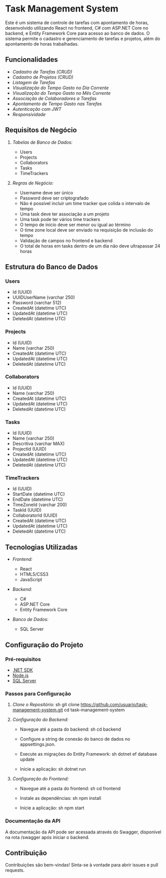# Task Management System

Este é um sistema de controle de tarefas com apontamento de horas, desenvolvido utilizando React no frontend, C# com ASP.NET Core no backend, e Entity Framework Core para acesso ao banco de dados. O sistema permite o cadastro e gerenciamento de tarefas e projetos, além do apontamento de horas trabalhadas.

## Funcionalidades

- *Cadastro de Tarefas (CRUD)*
- *Cadastro de Projetos (CRUD)*
- *Listagem de Tarefas*
- *Visualização do Tempo Gasto no Dia Corrente*
- *Visualização do Tempo Gasto no Mês Corrente*
- *Associação de Colaboradores a Tarefas*
- *Apontamento de Tempo Gasto nas Tarefas*
- *Autenticação com JWT*
- *Responsividade*

## Requisitos de Negócio

1. *Tabelas de Banco de Dados:*
    - Users
    - Projects
    - Collaborators
    - Tasks
    - TimeTrackers

2. *Regras de Negócio:*
    - Username deve ser único
    - Password deve ser criptografado
    - Não é possível incluir um time tracker que colida o intervalo de tempo
    - Uma task deve ter associação a um projeto
    - Uma task pode ter vários time trackers
    - O tempo de início deve ser menor ou igual ao término
    - O time zone local deve ser enviado na requisição de inclusão do tempo
    - Validação de campos no frontend e backend
    - O total de horas em tasks dentro de um dia não deve ultrapassar 24 horas

## Estrutura do Banco de Dados

### Users
- Id (UUID)
- UUIDUserName (varchar 250)
- Password (varchar 512)
- CreatedAt (datetime UTC)
- UpdatedAt (datetime UTC)
- DeletedAt (datetime UTC)

### Projects
- Id (UUID)
- Name (varchar 250)
- CreatedAt (datetime UTC)
- UpdatedAt (datetime UTC)
- DeletedAt (datetime UTC)

### Collaborators
- Id (UUID)
- Name (varchar 250)
- CreatedAt (datetime UTC)
- UpdatedAt (datetime UTC)
- DeletedAt (datetime UTC)

### Tasks
- Id (UUID)
- Name (varchar 250)
- Descritiva (varchar MAX)
- ProjectId (UUID)
- CreatedAt (datetime UTC)
- UpdatedAt (datetime UTC)
- DeletedAt (datetime UTC)

### TimeTrackers
- Id (UUID)
- StartDate (datetime UTC)
- EndDate (datetime UTC)
- TimeZoneId (varchar 200)
- TaskId (UUID)
- CollaboratorId (UUID)
- CreatedAt (datetime UTC)
- UpdatedAt (datetime UTC)
- DeletedAt (datetime UTC)

## Tecnologias Utilizadas

- *Frontend:*
  - React
  - HTML5/CSS3
  - JavaScript

- *Backend:*
  - C#
  - ASP.NET Core
  - Entity Framework Core

- *Banco de Dados:*
  - SQL Server

## Configuração do Projeto

### Pré-requisitos

- [.NET SDK](https://dotnet.microsoft.com/download)
- [Node.js](https://nodejs.org/)
- [SQL Server](https://www.microsoft.com/en-us/sql-server/sql-server-downloads)

### Passos para Configuração

1. *Clone o Repositório:*
   sh
   git clone https://github.com/usuario/task-management-system.git
   cd task-management-system
   

2. *Configuração do Backend:*
   - Navegue até a pasta do backend:
     sh
     cd backend
     
   - Configure a string de conexão do banco de dados no appsettings.json.
   - Execute as migrações do Entity Framework:
     sh
     dotnet ef database update
     
   - Inicie a aplicação:
     sh
     dotnet run
     

3. *Configuração do Frontend:*
   - Navegue até a pasta do frontend:
     sh
     cd frontend
     
   - Instale as dependências:
     sh
     npm install
     
   - Inicie a aplicação:
     sh
     npm start
     

### Documentação da API

A documentação da API pode ser acessada através do Swagger, disponível na rota /swagger após iniciar o backend.

## Contribuição

Contribuições são bem-vindas! Sinta-se à vontade para abrir issues e pull requests.